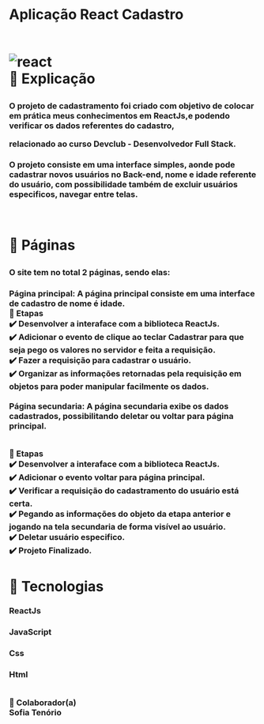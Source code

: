 <h1> Aplicação React Cadastro <br>

<br>![react](https://user-images.githubusercontent.com/97356148/184691336-7ec7e970-4605-4d7d-b8c2-627f3f46f49d.jpg)
<br>📄 Explicação

<h3>O projeto de cadastramento foi criado com objetivo de colocar em prática meus conhecimentos em ReactJs,e podendo verificar os dados referentes do cadastro,

 relacionado ao curso Devclub - Desenvolvedor Full Stack.

<h3>O projeto consiste em uma interface simples, aonde pode cadastrar novos usuários no Back-end, nome e idade referente do usuário, com possibilidade também de excluir usuários especificos, navegar entre telas.


<br><h1>📁 Páginas
<h3>O site tem no total 2 páginas, sendo elas:
<h3>Página principal: A página principal consiste em uma interface de cadastro de nome é idade.
<br>🎯 Etapas
<br>✔️ Desenvolver a interaface com a biblioteca ReactJs.
<br>✔️ Adicionar o evento de clique ao teclar Cadastrar  para que seja pego os valores no servidor e feita a requisição.
<br>✔️ Fazer a requisição para cadastrar o usuário.
<br>✔️ Organizar as informações retornadas pela requisição em objetos para poder manipular facilmente os dados.

<br>
<br>Página secundaria: A página secundaria exibe os dados cadastrados, possibilitando deletar ou voltar para página principal.

<br>🎯 Etapas
<br>✔️ Desenvolver a interaface com a biblioteca ReactJs.
<br>✔️ Adicionar o evento voltar para página principal.
<br>✔️ Verificar a requisição do cadastramento do usuário está certa.
<br>✔️ Pegando as informações do objeto da etapa anterior e jogando na tela secundaria de forma visível ao usuário.
<br>✔️ Deletar usuário especifico.
<br>✔️ Projeto Finalizado.


<h1>🚀 Tecnologias
<br><h3>ReactJs
<br><h3>JavaScript
<br><h3>Css
<br><h3>Html


<br>🤝 Colaborador(a)
 <br> Sofia Tenório



 


